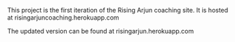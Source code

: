 This project is the first iteration of the Rising Arjun coaching site. It is hosted at risingarjuncoaching.herokuapp.com

The updated version can be found at risingarjun.herokuapp.com

